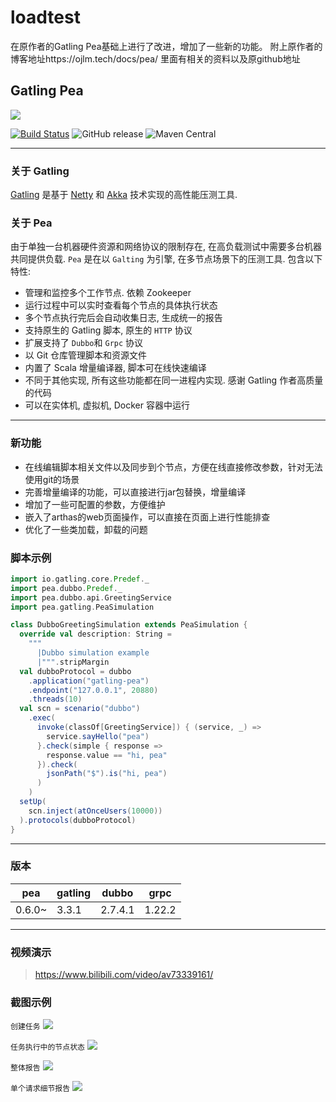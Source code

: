 # loadtest
在原作者的Gatling Pea基础上进行了改进，增加了一些新的功能。
附上原作者的博客地址https://ojlm.tech/docs/pea/
里面有相关的资料以及原github地址

## Gatling Pea

![](./images/banner.jpeg)

[![Build Status](https://travis-ci.org/asura-pro/pea.svg?branch=master)](https://travis-ci.org/asura-pro/pea)
![GitHub release](https://img.shields.io/github/release/asura-pro/pea.svg)
![Maven Central](https://img.shields.io/maven-metadata/v/http/central.maven.org/maven2/cc/akkaha/pea_2.12/maven-metadata.xml.svg)

---

### 关于 Gatling

[Gatling](http://gatling.io/) 是基于 [Netty](https://netty.io/) 和 [Akka](http://akka.io/) 技术实现的高性能压测工具.

### 关于 Pea

由于单独一台机器硬件资源和网络协议的限制存在, 在高负载测试中需要多台机器共同提供负载. `Pea` 是在以 `Galting` 为引擎, 在多节点场景下的压测工具. 包含以下特性:

- 管理和监控多个工作节点. 依赖 Zookeeper
- 运行过程中可以实时查看每个节点的具体执行状态
- 多个节点执行完后会自动收集日志, 生成统一的报告
- 支持原生的 Gatling 脚本, 原生的 `HTTP` 协议
- 扩展支持了 `Dubbo`和 `Grpc` 协议
- 以 Git 仓库管理脚本和资源文件
- 内置了 Scala 增量编译器, 脚本可在线快速编译
- 不同于其他实现, 所有这些功能都在同一进程内实现. 感谢 Gatling 作者高质量的代码
- 可以在实体机, 虚拟机, Docker 容器中运行

---

### 新功能
- 在线编辑脚本相关文件以及同步到个节点，方便在线直接修改参数，针对无法使用git的场景
- 完善增量编译的功能，可以直接进行jar包替换，增量编译
- 增加了一些可配置的参数，方便维护
- 嵌入了arthas的web页面操作，可以直接在页面上进行性能排查
- 优化了一些类加载，卸载的问题

### 脚本示例

```scala
import io.gatling.core.Predef._
import pea.dubbo.Predef._
import pea.dubbo.api.GreetingService
import pea.gatling.PeaSimulation

class DubboGreetingSimulation extends PeaSimulation {
  override val description: String =
    """
      |Dubbo simulation example
      |""".stripMargin
  val dubboProtocol = dubbo
    .application("gatling-pea")
    .endpoint("127.0.0.1", 20880)
    .threads(10)
  val scn = scenario("dubbo")
    .exec(
      invoke(classOf[GreetingService]) { (service, _) =>
        service.sayHello("pea")
      }.check(simple { response =>
        response.value == "hi, pea"
      }).check(
        jsonPath("$").is("hi, pea")
      )
    )
  setUp(
    scn.inject(atOnceUsers(10000))
  ).protocols(dubboProtocol)
}
```

---

### 版本

| pea    | gatling| dubbo   |  grpc  |
| ------ | ------ | ------- | ------ |
| 0.6.0~ | 3.3.1  | 2.7.4.1 | 1.22.2 |

---

### 视频演示

> https://www.bilibili.com/video/av73339161/

### 截图示例

`创建任务`
![](./images/shoot-01.png)

`任务执行中的节点状态`
![](./images/shoot-job.png)

`整体报告`
![](./images/report-01.png)

`单个请求细节报告`
![](./images/report-02.png)
